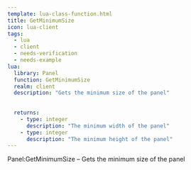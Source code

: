 ```yaml
---
template: lua-class-function.html
title: GetMinimumSize
icon: lua-client
tags:
  - lua
  - client
  - needs-verification
  - needs-example
lua:
  library: Panel
  function: GetMinimumSize
  realm: client
  description: "Gets the minimum size of the panel"
  
  
  returns:
    - type: integer
      description: "The minimum width of the panel"
    - type: integer
      description: "The minimum height of the panel"
---
```


<div class="lua__search__keywords">
Panel:GetMinimumSize &#x2013; Gets the minimum size of the panel
</div>
